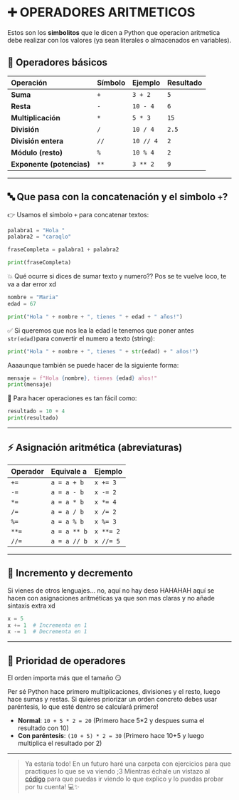 # ➕ OPERADORES ARITMETICOS

Estos son los **simbolitos** que le dicen a Python que operacion aritmetica debe realizar con los valores (ya sean literales o almacenados en variables).

## 🧮 Operadores básicos

| Operación | Símbolo | Ejemplo | Resultado |
| :--- | :--- | :--- | :--- |
| **Suma** | `+` | `3 + 2` | `5` |
| **Resta** | `-` | `10 - 4` | `6` |
| **Multiplicación** | `*`| `5 * 3` | `15`|
| **División** | `/` | `10 / 4` | `2.5` |
| **División entera** | `//` | `10 // 4` | `2` |
| **Módulo (resto)** | `%` | `10 % 4` | `2` |
| **Exponente (potencias)** | `**` | `3 ** 2` | `9` |

---

## 🔤 Que pasa con la concatenación y el simbolo `+`?

👉 Usamos el simbolo `+` para concatenar textos:

```python
palabra1 = "Hola "
palabra2 = "caraqlo"

fraseCompleta = palabra1 + palabra2

print(fraseCompleta)
```

💥 Qué ocurre si dices de sumar texto y numero?? Pos se te vuelve loco, te va a dar error xd 

```python
nombre = "Maria"
edad = 67

print("Hola " + nombre + ", tienes " + edad + " años!")
```

✅ Si queremos que nos lea la edad le tenemos que poner antes `str(edad)`para convertir el numero a texto (string):

```python
print("Hola " + nombre + ", tienes " + str(edad) + " años!")
```

Aaaaunque también se puede hacer de la siguiente forma:

```python
mensaje = f"Hola {nombre}, tienes {edad} años!"
print(mensaje)
```

🧠 Para hacer operaciones es tan fácil como:

```python
resultado = 10 + 4
print(resultado)
```

---

## ⚡ Asignación aritmética (abreviaturas)

| Operador | Equivale a | Ejemplo |
| :--- | :--- | :--- |
| `+=` | `a = a + b` | `x += 3` |
| `-=` | `a = a - b` | `x -= 2` |
| `*=` | `a = a * b` | `x *= 4` |
| `/=` | `a = a / b` | `x /= 2` |
| `%=` | `a = a % b` | `x %= 3` |
| `**=` | `a = a ** b` | `x **= 2` |
| `//=` | `a = a // b` | `x //= 5` |

---

## 🚫 Incremento y decremento

Si vienes de otros lenguajes... no, aquí no hay deso HAHAHAH aquí se hacen con asignaciones aritméticas ya que son mas claras y no añade sintaxis extra xd

```python
x = 5
x += 1  # Incrementa en 1
x -= 1  # Decrementa en 1
```

---

## 💫 Prioridad de operadores

El orden importa más que el tamaño 😏

Per sé Python hace primero multiplicaciones, divisiones y el resto, luego hace sumas y restas. Si quieres priorizar un orden concreto debes usar paréntesis, lo que esté dentro se calculará primero!

- **Normal**: `10 + 5 * 2 = 20` (Primero hace 5*2 y despues suma el resultado con 10)
- **Con paréntesis**: `(10 + 5) * 2 = 30` (Primero hace 10+5 y luego multiplica el resultado por 2)

---

> Ya estaría todo! En un futuro haré una carpeta con ejercicios para que practiques lo que se va viendo ;3
> Mientras échale un vistazo al [código](operadoresAritmeticos.py) para que puedas ir viendo lo que explico y lo puedas probar por tu cuenta! 💻✨